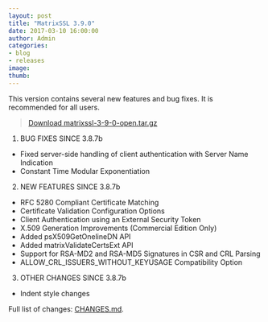 ```yaml
---
layout: post
title: "MatrixSSL 3.9.0"
date: 2017-03-10 16:00:00
author: Admin
categories:
- blog
- releases
image:
thumb:
---
```

This version contains several new features and bug fixes. It is recommended for all users.

> <i class="fa fa-download"></i> [Download matrixssl-3-9-0-open.tar.gz](https://github.com/matrixssl/matrixssl/archive/3-9-0-open.tar.gz)

1.  BUG FIXES SINCE 3.8.7b

-   Fixed server-side handling of client authentication with Server Name
    Indication
-   Constant Time Modular Exponentiation

2.  NEW FEATURES SINCE 3.8.7b

-   RFC 5280 Compliant Certificate Matching
-   Certificate Validation Configuration Options
-   Client Authentication using an External Security Token
-   X.509 Generation Improvements (Commercial Edition Only)
-   Added psX509GetOnelineDN API
-   Added matrixValidateCertsExt API
-   Support for RSA-MD2 and RSA-MD5 Signatures in CSR and CRL Parsing
-   ALLOW_CRL_ISSUERS_WITHOUT_KEYUSAGE Compatibility Option

3.  OTHER CHANGES SINCE 3.8.7b

-   Indent style changes

Full list of changes: [CHANGES.md](https://github.com/matrixssl/matrixssl/blob/master/CHANGES.md).

